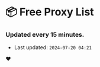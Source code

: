 # :package: Free Proxy List
### Updated every 15 minutes.

- Last updated: `2024-07-20 04:21`

:heart:
